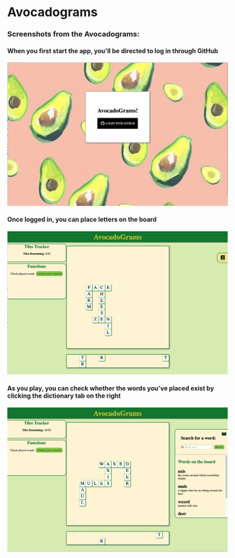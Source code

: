 # Avocadograms

### Screenshots from the Avocadograms:

#### When you first start the app, you'll be directed to log in through GitHub

![Login Screen](/client/assets/loginScreen.png "Login Screen")

#### Once logged in, you can place letters on the board

![Words on the board](/client/assets/wordsOnBoard.png "Words on Board")

#### As you play, you can check whether the words you've placed exist by clicking the dictionary tab on the right

![Dictionary Open](/client/assets/dictionaryOpen.png "Dictionary Open")
